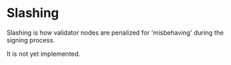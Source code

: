 
# Slashing 

Slashing is how validator nodes are penalized for 'misbehaving' during the signing process.

It is not yet implemented.
